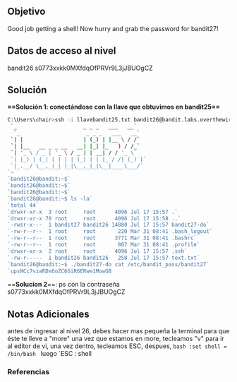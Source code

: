 ## Objetivo 

Good job getting a shell! Now hurry and grab the password for bandit27!
## Datos de acceso al nivel 
bandit26
s0773xxkk0MXfdqOfPRVr9L3jJBUOgCZ
## Solución 


**==Solución 1: conectándose con la llave que obtuvimos en bandit25==**

``` bash 
C:\Users\chair>ssh -i llavebandit25.txt bandit26@bandit.labs.overthewire.org -p2220`
 `_                     _ _ _   ___   __`
  `_                     _ _ _   ___   __`
 `| |                   | (_) | |__ \ / /`
 `| |__   __ _ _ __   __| |_| |_   ) / /_`
 `| '_ \ / _ | '_ \ / _ | | __| / / '_ \`
 `| |_) | (_| | | | | (_| | | |_ / /| (_) |`
 `|_.__/ \__,_|_| |_|\__,_|_|\__|____\___/`
`~                                                                                                                             ~                                                                                                                             ~                                                                                                                             ~                                                                                                                             ~                                                                                                                             ~                                                                                                                             ~                                                                                                                             ~                                                                                                                             ~                                                                                                                             :shell`
`bandit26@bandit:~$`
`bandit26@bandit:~$`
`bandit26@bandit:~$`
`bandit26@bandit:~$ ls -la`
`total 44`
`drwxr-xr-x  3 root     root      4096 Jul 17 15:57 .`
`drwxr-xr-x 70 root     root      4096 Jul 17 15:58 ..`
`-rwsr-x---  1 bandit27 bandit26 14880 Jul 17 15:57 bandit27-do`
`-rw-r--r--  1 root     root       220 Mar 31 08:41 .bash_logout`
`-rw-r--r--  1 root     root      3771 Mar 31 08:41 .bashrc`
`-rw-r--r--  1 root     root       807 Mar 31 08:41 .profile`
`drwxr-xr-x  2 root     root      4096 Jul 17 15:57 .ssh`
`-rw-r-----  1 bandit26 bandit26   258 Jul 17 15:57 text.txt`
`bandit26@bandit:~$ ./bandit27-do cat /etc/bandit_pass/bandit27`
`upsNCc7vzaRDx6oZC6GiR6ERwe1MowGB
```

==**Solucion 2**==: ps con la contraseña s0773xxkk0MXfdqOfPRVr9L3jJBUOgCZ
## Notas Adicionales 

antes de ingresar al nivel 26, debes hacer mas pequeña la terminal para que éste te lleve a "more"
una vez que estamos en more, tecleamos "v" para ir al editor de vi, una vez dentro, tecleamos ESC, despues, ```bash
:set shell = /bin/bash
``` luego `ESC : shell


### Referencias

